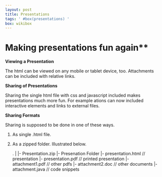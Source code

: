 ```yaml
---
layout: post
title: Presentations
tags: ' #box(presentations) '
box: wikibox
---
```


# Making presentations fun again**


**Viewing a Presentation**

The html can be viewed on any mobile or tablet device, too. Attachments can be included with relative links.

**Sharing of Presentations**

Sharing the single html file with css and javascript included makes presentations much more fun. For example ations can now included interactive elements and links to external files.

**Sharing Formats**

Sharing is supposed to be done in one of these ways. 

1. As single .html file.

2. As a zipped folder. Illustrated below.

	.
	|
	|- Presentation.zip
		|- Presenation Folder
			|- presentation.html 		// presentation
			|- presentation.pdf 		// printed presentation
			|- attachment1.pdf 			// other pdfs
			|- attachment2.doc 			// other documents
			|- attachment.java			// code snippets
